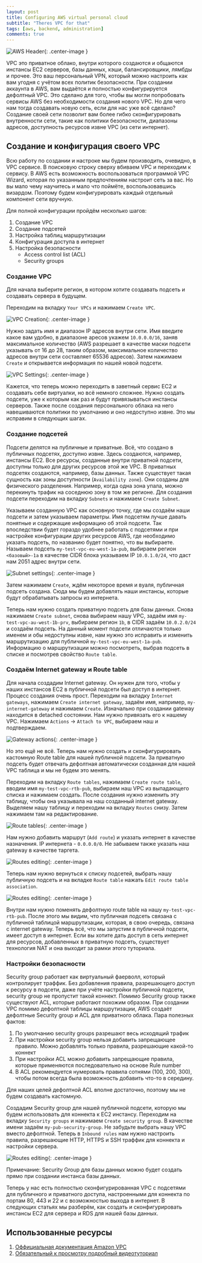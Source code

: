 ```yaml
---
layout: post
title: Configuring AWS virtual personal cloud
subtitle: "Theres VPC for that"
tags: [aws, backend, administration]
comments: true
---
```


![AWS Header](/img/2021-03/aws_vpc/header_image.jpg){: .center-image }

VPC это приватное облако, внутри которого создаются и общаются инстансы EC2 серверов, базы данных, кэши, балансировщики, лямбды и прочее. Это ваш персональный VPN, который можно настроить как вам угодня с учётом всех политик безопасности. При создании аккаунта в AWS, вам выдаётся и полностью конфигурируется дефолтный VPC. Это сделано для того, чтобы вы могли попробовать сервисы AWS без необходимости создания нового VPC. Но для чего нам тогда создавать новую сеть, если для нас уже всё сделано? Создание своей сети позволит вам более гибко сконфигурировать внутренности сети, такие как политики безопасности, диапазоны адресов, доступность ресурсов извне VPC (из сети интернет).

## Создание и конфигурация своего VPC

Всю работу по создании и настроке мы будем производить, очевидно, в VPC сервисе. В поисковую строку сверху вбиваем VPC и переходим к сервису. В AWS есть возможность воспользоваться программой VPC Wizard, которая по указанным предпочтениям настроит сеть за вас. Но вы мало чему научитесь и мало что поймёте, воспользовавшись визардом. Поэтому будем конфигурировать каждый отдельный компонент сети вручную.

Для полной конфигурации пройдём несколько шагов:
1. Создание VPC
2. Создание подсетей
3. Настройка таблиц маршрутизации
4. Конфигурация доступа в интернет
5. Настройка безопасности
    * Access control list (ACL)
    * Security groups

### Создание VPC

Для начала выберите регион, в котором хотите создавать подсеть и создавать сервера в будущем.

Переходим на вкладку `Your VPCs` и нажимаем `Create VPC`.

![VPC Creation](/img/2021-03/aws_vpc/vpc_creation.png){: .center-image }

Нужно задать имя и диапазон IP адресов внутри сети. Имя введите какое вам удобно, в диапазоне аресов укажем `10.0.0.0/16`, заняв максимальное количество (AWS разрешает в качестве маски подсети указывать от 16 до 28, таким образом, максимальное количество адресов внутри сети составляет 65536 адресов). Затем нажимаем `Create` и открывается информация по нашей новой подсети. 

![VPC Settings](/img/2021-03/aws_vpc/vpc_settings.png){: .center-image }

Кажется, что теперь можно переходить в заветный сервис EC2 и создавать себе виртуалки, но всё немного сложнее. Нужно создать подсети, уже к которым как раз и будут привязываться инстансы серверов.
Также после создания персонального облака на него навешиваются политики по умолчанию и оно недоступно извне. Это мы исправим в следующих шагах.

### Создание подсетей

Подсети делятся на публичные и приватные. Всё, что создано в публичных подсетях, доступно извне. Здесь создаются, например, инстансы EC2. Все ресурсы, созданные внутри приватной подсети, доступны только для других ресурсов этой же VPC. В приватных подсетях создаются, например, базы данных.
Также существует такая сущность как зоны доступности (`Availability zone`). Они созданы для физического разделения. Например, когда одна зона упала, можно перекинуть трафик на соседнюю зону в том же регионе. 
Для создания подсети переходим на вкладку `Subnets` и нажимаем `Create Subnet`. 

Указываем созданную VPC как основную точку, где мы создаём наши подсети и затем указываем параметры. Имя подсетям лучше давать понятные и содержащие информацию об этой подсети. Так впоследствии будет гораздо удобнее работать с подсетями и при настройке конфигурации других ресурсов AWS, где необходимо указать подсеть, по названию будет понятно, что вы выбираете. Называем подсеть `my-test-vpc-eu-west-1a-pub`, выбираем регион `<базовый>-1a` в качестве CIDR блока указываем IP `10.0.1.0/24`, что даст нам 2051 адрес внутри сети.

![Subnet settings](/img/2021-03/aws_vpc/subnet_settings.png){: .center-image }

Затем нажимаем `Create`, ждём некоторое время и вуаля, публичная подсеть создана. Сюда мы будем добавлять наши инстансы, которые будут обрабатывать запросы из интернета. 

Теперь нам нужно создать приватную подсеть для базы данных. Снова нажимаем `Create subnet`, снова выбираем нашу VPC, задаём имя `my-test-vpc-au-west-1b-prv`, выбираем регион `1b`, в CIDR задаём `10.0.2.0/24` и создаём подсеть. На данный момент подсети отличаются только именем и обы недоступны извне, нам нужно это исправить и изменить маршрутизацию для публичной `my-test-vpc-eu-west-1a-pub`. Информацию о маршрутизации можно посмотреть, выбрав подсеть в списке и посмотрев свойство `Route table`.

### Создаём Internet gateway и Route table

Для начала создадим Internet gateway. Он нужен для того, чтобы у наших инстансов EC2 в публичной подсети был доступ в интернет. Процесс создания очень прост. Переходим на вкладку `Internet gateways`, нажимаем `Create internet gateway`, задаём имя, например, `my-internet-gateway` и нажимаем `Create`. 
Изначально при создании gateway находится в detached состоянии. Нам нужно привязать его к нашему VPC. Нажимаем `Actions` -> `Attach to VPC`, выбираем наш и подтверждаем.

![Gateway actions](/img/2021-03/aws_vpc/gateway_actions.png){: .center-image }

Но это ещё не всё. Теперь нам нужно создать и сконфигурировать кастомную Route table для нашей публичной подсети. За приватную подсеть будет отвечать дефолтная автоматически созданная для нашей VPC таблица и мы не будем это менять.

Переходим на вкладку `Route tables`, нажимаем `Create route table`, вводим имя `my-test-vpc-rtb-pub`, выбираем наш VPC из выпадающего списка и нажимаем создать. После создания нужно изменить эту таблицу, чтобы она указывала на наш созданный internet gateway. Выделяем нашу таблицу и переходим на вкладку `Routes` снизу. Затем нажимаем там на редактирование.

![Route tables](/img/2021-03/aws_vpc/route_tables.png){: .center-image }

Нам нужно добавить маршрут (`Add route`) и указать интернет в качестве назначения. IP интернета - `0.0.0.0/0`. Не забываем также указать наш gateway в качестве таргета.

![Routes editing](/img/2021-03/aws_vpc/edit_routes.png){: .center-image }

Теперь нам нужно вернуться к списку подсетей, выбрать нашу публичную подсеть и на вкладке `Route table` нажать `Edit route table association`.

![Routes editing](/img/2021-03/aws_vpc/subnet_associations.png){: .center-image }

Внутри нам нужно поменять дефолтную route table на нашу `my-test-vpc-rtb-pub`. После этого мы видим, что публичная подсеть связана с публичной таблицой маршрутизации, которая, в свою очередь, связана с internet gateway. Теперь всё, что мы запустим в публичной подсети, имеет доступ в интернет. Если вы хотите дать доступ в сеть интернет для ресурсов, добавленных в приватную подсеть, существует технология NAT и она выходит за рамки этого туториала.

### Настройки безопасности

Security group работает как виртуальный фаерволл, который контролирует траффик. Без добавления правила, разрешающего доступ к ресурсу в подсети, даже при учёте настройки публичной подсети, security group не пропустит такой коннект. Помимо Security group также существуют ACL, которые работают похожим образом.
При создании VPC помимо дефолтной таблицы маршрутизации, AWS создаёт дефолтные Security group и ACL для приватного облака. Пара полезных фактов:
1. По умолчанию security groups разрешают весь исходящий трафик
2. При настройки security group нельзя добавить запрещающее правило. Можно добавлять только правила, разрешающие какой-то коннект
3. При настройки ACL можно добавить запрещающие правила, которые применяются последовательно на основе Rule number
4. В ACL рекомендуется нумеровать правила сотнями (100, 200, 300), чтобы потом всегда была возможность добавить что-то в середину.

Для наших целей дефолтной ACL вполне достаточно, поэтому мы не будем создавать кастомную.

Создадим Security group для нашей публичной подсети, которую мы будем использовать для коннекта к EC2 инстансу. Переходим на вкладку `Security groups` и нажимаем `Create security group`. В качестве имени задаём `my-pub-security-group`. Не забудьте выбрать нашу VPC вместо дефолтной. 
Теперь в `Inbound rules` нам нужно настроить правила, разрешающие HTTP, HTTPS и SSH траффик для коннекта и настройки сервера.

![Routes editing](/img/2021-03/aws_vpc/inbound_rules.png){: .center-image }

Примечание: Security Group для базы данных можно будет создать прямо при создании инстанса базы данных.

Теперь у нас есть полностью сконфигурированная VPC с подсетями для публичного и приватного доступа, настроенными для коннекта по портам 80, 443 и 22 и с возможностью выхода в интернет. В следующих статьях мы разберём, как создать и сконфигурировать инстансы EC2 для сервера и RDS для нашей базы данных.

## Использованные ресурсы

1. [Оффициальная документация Amazon VPC](https://docs.aws.amazon.com/vpc/latest/userguide/what-is-amazon-vpc.html)
2. [Обязательный к просмотру подробный видеотуториал](https://www.youtube.com/watch?v=fpxDGU2KdkA)